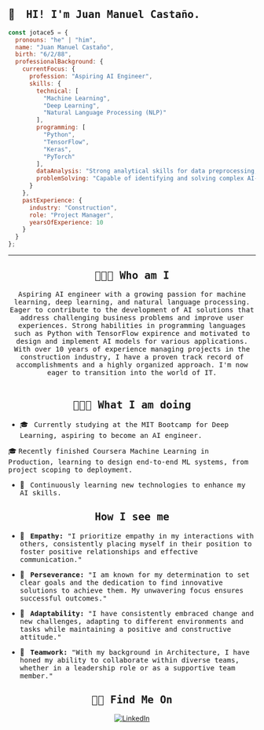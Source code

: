 <h2> 👋 &nbsp;<samp> HI! I'm Juan Manuel Castaño.</h2>

```js
const jotace5 = {
  pronouns: "he" | "him",
  name: "Juan Manuel Castaño",
  birth: "6/2/88",
  professionalBackground: {
    currentFocus: {
      profession: "Aspiring AI Engineer",
      skills: {
        technical: [
          "Machine Learning",
          "Deep Learning",
          "Natural Language Processing (NLP)"
        ],
        programming: [
          "Python",
          "TensorFlow",
          "Keras",
          "PyTorch"
        ],
        dataAnalysis: "Strong analytical skills for data preprocessing, feature engineering, and model evaluation.",
        problemSolving: "Capable of identifying and solving complex AI-related challenges and optimizing existing solutions."
      }
    },
    pastExperience: {
      industry: "Construction",
      role: "Project Manager",
      yearsOfExperience: 10
    }
  }
};
```
<hr>

<h2 align="center"> <samp> 👨🏻‍💻 Who am I </h2>
<p align="center">
  <samp> Aspiring AI engineer with a growing passion for machine learning, deep learning, and natural language processing. Eager to contribute to the development of AI solutions that address challenging business problems and improve user experiences. Strong habilities in programming languages such as Python with TensorFlow expirence and motivated to design and implement AI models for various applications. 
  With over 10 years of experience managing projects in the construction industry, I have a proven track record of accomplishments and a highly organized approach. I'm now eager to transition into the world of IT.
  </samp>
  <br> <br>


<h2 align="center"> <samp> 👨🏻‍💻 What I am doing</h2>

- 🎓 &nbsp; <samp> Currently studying at the MIT Bootcamp for Deep Learning, aspiring to become an AI engineer.</samp>

🎓   <samp> Recently finished Coursera Machine Learning in Production, learning to design end-to-end ML systems, from project scoping to deployment.</samp>

- 🌱 &nbsp; <samp> Continuously learning new technologies to enhance my AI skills.</samp>




<h2 align="center"> <samp> How I see me </samp> 
</h3>

- 🤝 &nbsp; <samp> **Empathy:** "I prioritize empathy in my interactions with others, consistently placing myself in their position to foster positive relationships and effective communication."</samp>
   
- 🎯 &nbsp; <samp> **Perseverance:** "I am known for my determination to set clear goals and the dedication to find innovative solutions to achieve them. My unwavering focus ensures successful outcomes."</samp>

- 🌱 &nbsp; <samp> **Adaptability:** "I have consistently embraced change and new challenges, adapting to different environments and tasks while maintaining a positive and constructive attitude."</samp>

- 👥 &nbsp; <samp> **Teamwork:** "With my background in Architecture, I have honed my ability to collaborate within diverse teams, whether in a leadership role or as a supportive team member."</samp> 
</h2>

<h2 align="center"> <samp> 🤝🏻&nbsp;Find Me On </samp> </h3> </p>

<p align="center">
  <a href="https://www.linkedin.com/in/juancastanop/"><img alt="LinkedIn" src="https://img.shields.io/badge/LinkedIn-blue?style=flat-square&logo=linkedin"></a>
</p>
